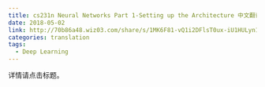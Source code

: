 ```yaml
---
title: cs231n Neural Networks Part 1-Setting up the Architecture 中文翻译
date: 2018-05-02
link: http://70b86a48.wiz03.com/share/s/1MK6F81-vQ1i2DFlsT0ux-iU1HULyn1wAAdx2anequ1uqhwL
categories: translation
tags: 
  - Deep Learning
---
```


详情请点击标题。
